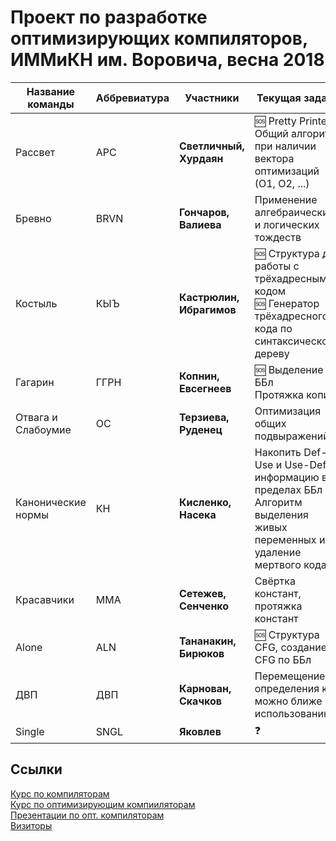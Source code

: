 # Проект по разработке оптимизирующих компиляторов, ИММиКН им. Воровича, весна 2018

|Название команды|Аббревиатура|Участники|Текущая задача|
|----------------|------------|---------|--------------|
|Рассвет|АРС|**Светличный, Хурдаян**|🆘 Pretty Printer <br/> Общий алгоритм при наличии вектора оптимизаций (О1, О2, ...)|
|Бревно|BRVN|**Гончаров, Валиева**|Применение алгебраических и логических тождеств|
|Костыль|КЫЪ|**Кастрюлин, Ибрагимов**|🆘 Структура для работы с трёхадресным кодом <br/> 🆘 Генератор трёхадресного кода по синтаксическому дереву|
|Гагарин|ГГРН|**Копнин, Евсегнеев**|🆘 Выделение ББл <br/> Протяжка копий|
|Отвага и Слабоумие|ОС|**Терзиева, Руденец**|Оптимизация общих подвыражений|
|Канонические нормы|КН|**Кисленко, Насека**|Накопить Def-Use и Use-Def информацию в пределах ББл <br/> Алгоритм выделения живых переменных и удаление мертвого кода |
|Красавчики|MMA|**Сетежев, Сенченко**|Свёртка констант, протяжка констант|
|Alone|ALN|**Тананакин, Бирюков**|🆘 Структура CFG, создание CFG по ББл|
|ДВП|ДВП|**Карнован, Скачков**|Перемещение определения как можно ближе к использованию|
|Single|SNGL|**Яковлев**|❓|

## Ссылки

[Курс по компиляторам](http://it.mmcs.sfedu.ru/wiki/Страница_курса_"Методы_построения_компиляторов") \
[Курс по оптимизирующим компииляторам](http://it.mmcs.sfedu.ru/wiki/Страница_курса_"Методы_создания_оптимизирующих_компиляторов") \
[Презентации по опт. компиляторам](https://drive.google.com/drive/folders/127Dj3_lesQxzR_1TgBZtKZEX8gE-nLcQ) \
[Визиторы](http://it.mmcs.sfedu.ru/wiki/Визиторы_по_синтаксическому_дереву)
